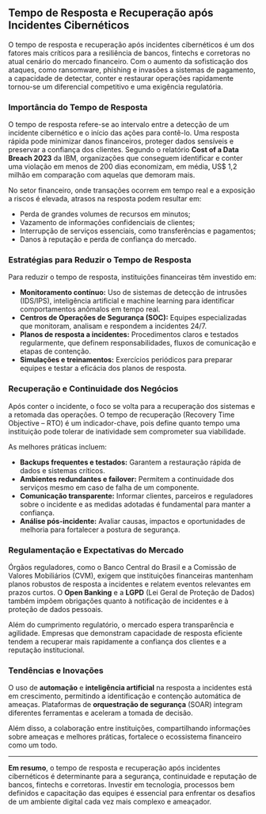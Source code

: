 ## Tempo de Resposta e Recuperação após Incidentes Cibernéticos

O tempo de resposta e recuperação após incidentes cibernéticos é um dos fatores mais críticos para a resiliência de bancos, fintechs e corretoras no atual cenário do mercado financeiro. Com o aumento da sofisticação dos ataques, como ransomware, phishing e invasões a sistemas de pagamento, a capacidade de detectar, conter e restaurar operações rapidamente tornou-se um diferencial competitivo e uma exigência regulatória.

### Importância do Tempo de Resposta

O tempo de resposta refere-se ao intervalo entre a detecção de um incidente cibernético e o início das ações para contê-lo. Uma resposta rápida pode minimizar danos financeiros, proteger dados sensíveis e preservar a confiança dos clientes. Segundo o relatório **Cost of a Data Breach 2023** da IBM, organizações que conseguem identificar e conter uma violação em menos de 200 dias economizam, em média, US$ 1,2 milhão em comparação com aquelas que demoram mais.

No setor financeiro, onde transações ocorrem em tempo real e a exposição a riscos é elevada, atrasos na resposta podem resultar em:

- Perda de grandes volumes de recursos em minutos;
- Vazamento de informações confidenciais de clientes;
- Interrupção de serviços essenciais, como transferências e pagamentos;
- Danos à reputação e perda de confiança do mercado.

### Estratégias para Reduzir o Tempo de Resposta

Para reduzir o tempo de resposta, instituições financeiras têm investido em:

- **Monitoramento contínuo:** Uso de sistemas de detecção de intrusões (IDS/IPS), inteligência artificial e machine learning para identificar comportamentos anômalos em tempo real.
- **Centros de Operações de Segurança (SOC):** Equipes especializadas que monitoram, analisam e respondem a incidentes 24/7.
- **Planos de resposta a incidentes:** Procedimentos claros e testados regularmente, que definem responsabilidades, fluxos de comunicação e etapas de contenção.
- **Simulações e treinamentos:** Exercícios periódicos para preparar equipes e testar a eficácia dos planos de resposta.

### Recuperação e Continuidade dos Negócios

Após conter o incidente, o foco se volta para a recuperação dos sistemas e a retomada das operações. O tempo de recuperação (Recovery Time Objective – RTO) é um indicador-chave, pois define quanto tempo uma instituição pode tolerar de inatividade sem comprometer sua viabilidade.

As melhores práticas incluem:

- **Backups frequentes e testados:** Garantem a restauração rápida de dados e sistemas críticos.
- **Ambientes redundantes e failover:** Permitem a continuidade dos serviços mesmo em caso de falha de um componente.
- **Comunicação transparente:** Informar clientes, parceiros e reguladores sobre o incidente e as medidas adotadas é fundamental para manter a confiança.
- **Análise pós-incidente:** Avaliar causas, impactos e oportunidades de melhoria para fortalecer a postura de segurança.

### Regulamentação e Expectativas do Mercado

Órgãos reguladores, como o Banco Central do Brasil e a Comissão de Valores Mobiliários (CVM), exigem que instituições financeiras mantenham planos robustos de resposta a incidentes e relatem eventos relevantes em prazos curtos. O **Open Banking** e a **LGPD** (Lei Geral de Proteção de Dados) também impõem obrigações quanto à notificação de incidentes e à proteção de dados pessoais.

Além do cumprimento regulatório, o mercado espera transparência e agilidade. Empresas que demonstram capacidade de resposta eficiente tendem a recuperar mais rapidamente a confiança dos clientes e a reputação institucional.

### Tendências e Inovações

O uso de **automação** e **inteligência artificial** na resposta a incidentes está em crescimento, permitindo a identificação e contenção automática de ameaças. Plataformas de **orquestração de segurança** (SOAR) integram diferentes ferramentas e aceleram a tomada de decisão.

Além disso, a colaboração entre instituições, compartilhando informações sobre ameaças e melhores práticas, fortalece o ecossistema financeiro como um todo.

---

**Em resumo**, o tempo de resposta e recuperação após incidentes cibernéticos é determinante para a segurança, continuidade e reputação de bancos, fintechs e corretoras. Investir em tecnologia, processos bem definidos e capacitação das equipes é essencial para enfrentar os desafios de um ambiente digital cada vez mais complexo e ameaçador.